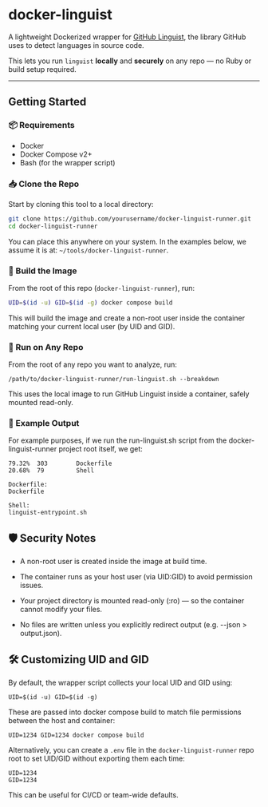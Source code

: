 # docker-linguist

A lightweight Dockerized wrapper for [GitHub Linguist](https://github.com/github/linguist), the library GitHub uses to detect languages in source code.

This lets you run `linguist` **locally** and **securely** on any repo — no Ruby or build setup required.

---

## Getting Started

### 📦 Requirements

- Docker
- Docker Compose v2+
- Bash (for the wrapper script)

### 📥 Clone the Repo

Start by cloning this tool to a local directory:

```bash
git clone https://github.com/yourusername/docker-linguist-runner.git
cd docker-linguist-runner
```

You can place this anywhere on your system. In the examples below, we assume it is at: `~/tools/docker-linguist-runner`.


### 🔧 Build the Image

From the root of this repo (`docker-linguist-runner`), run:

```bash
UID=$(id -u) GID=$(id -g) docker compose build
```
This will build the image and create a non-root user inside the container matching your current local user (by UID and GID).

### 🚀 Run on Any Repo

From the root of any repo you want to analyze, run:
```
/path/to/docker-linguist-runner/run-linguist.sh --breakdown
```
This uses the local image to run GitHub Linguist inside a container, safely mounted read-only.


### 🧪 Example Output

For example purposes, if we run the run-linguist.sh script from the docker-linguist-runner project root itself, we get:

```
79.32%  303        Dockerfile
20.68%  79         Shell

Dockerfile:
Dockerfile

Shell:
linguist-entrypoint.sh
```

## 🛡️ Security Notes
- A non-root user is created inside the image at build time.

- The container runs as your host user (via UID:GID) to avoid permission issues.

- Your project directory is mounted read-only (:ro) — so the container cannot modify your files.

- No files are written unless you explicitly redirect output (e.g. --json > output.json).


## 🛠 Customizing UID and GID

By default, the wrapper script collects your local UID and GID using:
```
UID=$(id -u) GID=$(id -g)
```

These are passed into docker compose build to match file permissions between the host and container:
```
UID=1234 GID=1234 docker compose build
```
Alternatively, you can create a `.env` file in the `docker-linguist-runner` repo root to set UID/GID without exporting them each time:
```
UID=1234
GID=1234
```
This can be useful for CI/CD or team-wide defaults.
